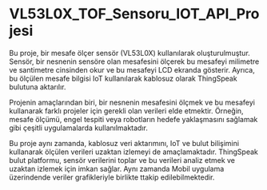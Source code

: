 # VL53L0X_TOF_Sensoru_IOT_API_Projesi
 Bu proje, bir mesafe ölçer sensör (VL53L0X) kullanılarak oluşturulmuştur. Sensör, bir nesnenin sensöre olan mesafesini ölçerek bu mesafeyi milimetre ve santimetre cinsinden okur ve bu mesafeyi LCD ekranda gösterir. Ayrıca, bu ölçülen mesafe bilgisi IoT kullanılarak kablosuz olarak ThingSpeak bulutuna aktarılır.

Projenin amaçlarından biri, bir nesnenin mesafesini ölçmek ve bu mesafeyi kullanarak farklı projeler için gerekli olan verileri elde etmektir. Örneğin, mesafe ölçümü, engel tespiti veya robotların hedefe yaklaşmasını sağlamak gibi çeşitli uygulamalarda kullanılmaktadır.

Bu proje aynı zamanda, kablosuz veri aktarımını, IoT ve bulut bilişimini kullanarak ölçülen verileri uzaktan izlemeyi de amaçlamaktadır. ThingSpeak bulut platformu, sensör verilerini toplar ve bu verileri analiz etmek ve uzaktan izlemek için imkan sağlar. Aynı zamanda Mobil uygulama üzerindende veriler grafikleriyle birlikte ttakip edilebilmektedir.
